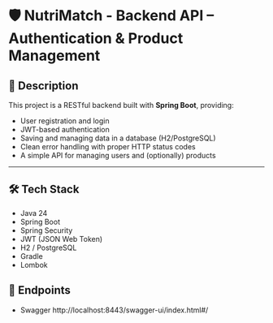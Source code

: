 # 🛡️ NutriMatch - Backend API – Authentication & Product Management

## 📖 Description

This project is a RESTful backend built with **Spring Boot**, providing:

- User registration and login
- JWT-based authentication
- Saving and managing data in a database (H2/PostgreSQL)
- Clean error handling with proper HTTP status codes
- A simple API for managing users and (optionally) products

---

## 🛠️ Tech Stack

- Java 24
- Spring Boot
- Spring Security
- JWT (JSON Web Token)
- H2 / PostgreSQL
- Gradle
- Lombok

## 🚀 Endpoints

- Swagger
  http://localhost:8443/swagger-ui/index.html#/